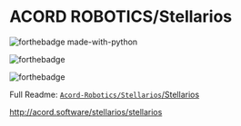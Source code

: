 # ACORD ROBOTICS/Stellarios

![forthebadge made-with-python](http://ForTheBadge.com/images/badges/made-with-python.svg)

![forthebadge](https://forthebadge.com/images/badges/built-for-android.svg)

![forthebadge](https://forthebadge.com/images/badges/built-with-science.svg)


Full Readme: [`Acord-Robotics/Stellarios`/Stellarios](https://github.com/acord-robotics/stellarios/blob/master/stellarios/README.md)

http://acord.software/stellarios/stellarios

